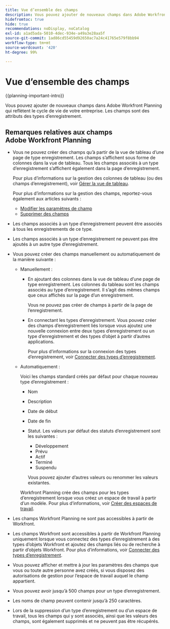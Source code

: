 ```yaml
---
title: Vue d’ensemble des champs
description: Vous pouvez ajouter de nouveaux champs dans Adobe Workfront Planning qui reflètent le cycle de vie de votre entreprise. Les champs sont des attributs des types d’enregistrement.
hidefromtoc: true
hide: true
recommendations: noDisplay, noCatalog
exl-id: a1ad5ada-5010-4dec-934e-a49a3e28aa5f
source-git-commit: 1ad86cd55459d92650ac7a24c41765e579f8bb94
workflow-type: tm+mt
source-wordcount: '420'
ht-degree: 99%

---
```


# Vue d’ensemble des champs

<!--
title: Field overview
description: You can add new fields in Adobe Workfront Planning that reflect your organization's lifecycle. Fields are attributes of record types. 
hidefromtoc: yes
author: Alina
feature: Work Management (***************WE NEED A NEW ONE HERE***********)
role: User, Admin
hide: yes
-->

<!--update the metadata with real information when making this available in TOC and in the left nav-->

{{planning-important-intro}}

Vous pouvez ajouter de nouveaux champs dans Adobe Workfront Planning qui reflètent le cycle de vie de votre entreprise. Les champs sont des attributs des types d’enregistrement.


## Remarques relatives aux champs Adobe Workfront Planning

* Vous ne pouvez créer des champs qu’à partir de la vue de tableau d’une page de type enregistrement. Les champs s’affichent sous forme de colonnes dans la vue de tableau. Tous les champs associés à un type d’enregistrement s’affichent également dans la page d’enregistrement.

  Pour plus d’informations sur la gestion des colonnes de tableau (ou des champs d’enregistrement), voir [Gérer la vue de tableau](/help/quicksilver/planning/views/manage-the-table-view.md).

  Pour plus d’informations sur la gestion des champs, reportez-vous également aux articles suivants :

   * [Modifier les paramètres de champ](/help/quicksilver/planning/fields/edit-fields.md)
   * [Supprimer des champs](/help/quicksilver/planning/fields/delete-fields.md)

* Les champs associés à un type d’enregistrement peuvent être associés à tous les enregistrements de ce type. <!--will this change and will the fields be available for other record types, too?! Also, the next bullet might need to change too if this one changes -->

* Les champs associés à un type d’enregistrement ne peuvent pas être ajoutés à un autre type d’enregistrement. <!-- this will change when they open the Field library tab when creating a field-->

* Vous pouvez créer des champs manuellement ou automatiquement de la manière suivante :

   * Manuellement :

      * En ajoutant des colonnes dans la vue de tableau d’une page de type enregistrement. Les colonnes du tableau sont les champs associés au type d’enregistrement. Il s’agit des mêmes champs que ceux affichés sur la page d’un enregistrement.

        Vous ne pouvez pas créer de champs à partir de la page de l’enregistrement.

      * En connectant les types d’enregistrement. Vous pouvez créer des champs d’enregistrement liés lorsque vous ajoutez une nouvelle connexion entre deux types d’enregistrement ou un type d’enregistrement et des types d’objet à partir d’autres applications.

        <!--* Importing record types with fields using a CSV or an Excel file. - this is not available yet-->

        Pour plus d’informations sur la connexion des types d’enregistrement, voir [Connecter des types d’enregistrement](/help/quicksilver/planning/architecture/connect-record-types.md).

     <!--* By importing record types using an Excel or CSV file. For more information, see [Create record types](/help/quicksilver/planning/architecture/create-record-types.md). -->

   * Automatiquement :

     Voici les champs standard créés par défaut pour chaque nouveau type d’enregistrement :

      * Nom
      * Description
      * Date de début
      * Date de fin
      * Statut. Les valeurs par défaut des statuts d’enregistrement sont les suivantes :
         * Développement
         * Prévu
         * Actif
         * Terminé
         * Suspendu

        Vous pouvez ajouter d’autres valeurs ou renommer les valeurs existantes.

     Workfront Planning crée des champs pour les types d’enregistrement lorsque vous créez un espace de travail à partir d’un modèle. Pour plus d’informations, voir [Créer des espaces de travail](/help/quicksilver/planning/architecture/create-workspaces.md).

* Les champs Workfront Planning ne sont pas accessibles à partir de Workfront.

* Les champs Workfront sont accessibles à partir de Workfront Planning uniquement lorsque vous connectez des types d’enregistrement à des types d’objets Workfront et ajoutez des champs liés ou de recherche à partir d’objets Workfront. Pour plus d’informations, voir [Connecter des types d’enregistrement](/help/quicksilver/planning/architecture/connect-record-types.md).

* Vous pouvez afficher et mettre à jour les paramètres des champs que vous ou toute autre personne avez créés, si vous disposez des autorisations de gestion pour l’espace de travail auquel le champ appartient.

* Vous pouvez avoir jusqu’à 500 champs pour un type d’enregistrement.

* Les noms de champ peuvent contenir jusqu’à 250 caractères.

* Lors de la suppression d’un type d’enregistrement ou d’un espace de travail, tous les champs qui y sont associés, ainsi que les valeurs des champs, sont également supprimés et ne peuvent pas être récupérés. <!-- this might change with a possible recycle bin solution?!-->
